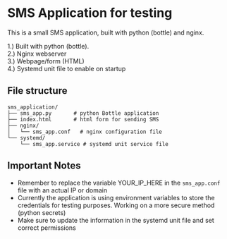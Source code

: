 # SMS Application for testing
This is a small SMS application, built with python (bottle) and nginx.

1.) Built with python (bottle). \
2.) Nginx webserver \
3.) Webpage/form (HTML) \
4.) Systemd unit file to enable on startup

## File structure
```
sms_application/
├── sms_app.py       # python Bottle application
├── index.html       # html form for sending SMS
├── nginx/
│   └── sms_app.conf   # nginx configuration file
└── systemd/
    └── sms_app.service # systemd unit service file
```

## Important Notes
* Remember to replace the variable YOUR_IP_HERE in the `sms_app.conf` file with an actual IP or domain
* Currently the application is using environment variables to store the credentials for testing purposes. Working on a more secure method (python secrets)
* Make sure to update the information in the systemd unit file and set correct permissions


